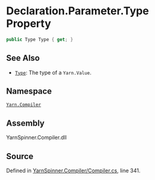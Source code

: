 # Declaration.Parameter.Type Property


```csharp
public Type Type { get; }
```



## See Also
* [`Type`](/api/csharp/yarn/type.md): 
The type of a `Yarn.Value`.

## Namespace
[`Yarn.Compiler`](/api/csharp/yarn.compiler/README.md)

## Assembly
YarnSpinner.Compiler.dll

## Source
Defined in [YarnSpinner.Compiler/Compiler.cs](https://github.com/YarnSpinnerTool/YarnSpinner//blob/develop/YarnSpinner.Compiler/Compiler.cs#L341), line 341.
